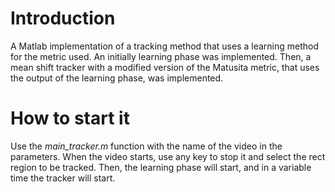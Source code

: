 # Introduction #

A Matlab implementation of a tracking method that uses a learning method for the metric used. An initially learning phase was implemented. Then, a mean shift tracker with a modified version of the Matusita metric, that uses the output of the learning phase, was implemented.


# How to start it #

Use the _main\_tracker.m_ function with the name of the video in the parameters. When the video starts, use any key to stop it and select the rect region to be tracked. Then, the learning phase will start, and in a variable time the tracker will start.